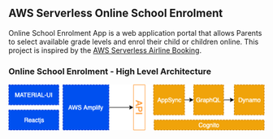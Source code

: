 ## AWS Serverless Online School Enrolment

Online School Enrolment App is a web application portal that allows Parents to select available grade levels and enrol their child or children online. This project is inspired by the [AWS Serverless Airline Booking](https://github.com/aws-samples/aws-serverless-airline-booking).

### Online School Enrolment - High Level Architecture

![Serverless Initial Architecture](./media/prototype-architecture.png)
